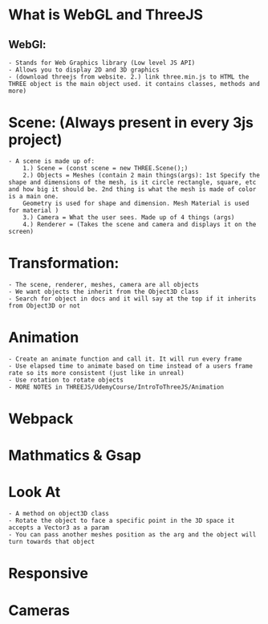 # What is WebGL and ThreeJS
## WebGl:
    - Stands for Web Graphics library (Low level JS API)
    - Allows you to display 2D and 3D graphics 
    - (download threejs from website. 2.) link three.min.js to HTML the THREE object is the main object used. it contains classes, methods and more)
# Scene: (Always present in every 3js project)
    - A scene is made up of: 
        1.) Scene = (const scene = new THREE.Scene();)
        2.) Objects = Meshes (contain 2 main things(args): 1st Specify the shape and dimensions of the mesh, is it circle rectangle, square, etc and how big it should be. 2nd thing is what the mesh is made of color is a main one. 
        Geometry is used for shape and dimension. Mesh Material is used for material )
        3.) Camera = What the user sees. Made up of 4 things (args)
        4.) Renderer = (Takes the scene and camera and displays it on the screen)
# Transformation:
    - The scene, renderer, meshes, camera are all objects
    - We want objects the inherit from the Object3D class 
    - Search for object in docs and it will say at the top if it inherits from Object3D or not 



# Animation 
    - Create an animate function and call it. It will run every frame 
    - Use elapsed time to animate based on time instead of a users frame rate so its more consistent (just like in unreal)
    - Use rotation to rotate objects
    - MORE NOTES in THREEJS/UdemyCourse/IntroToThreeJS/Animation


# Webpack


# Mathmatics & Gsap


# Look At
    - A method on object3D class 
    - Rotate the object to face a specific point in the 3D space it accepts a Vector3 as a param
    - You can pass another meshes position as the arg and the object will turn towards that object 

# Responsive 

# Cameras